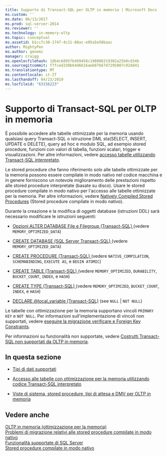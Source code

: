 ```yaml
---
title: Supporto di Transact-SQL per OLTP in memoria | Microsoft Docs
ms.custom: ''
ms.date: 06/13/2017
ms.prod: sql-server-2014
ms.reviewer: ''
ms.technology: in-memory-oltp
ms.topic: conceptual
ms.assetid: b1cc7c30-1747-4c21-88ac-e95a5e58baac
author: MightyPen
ms.author: genemi
manager: craigg
ms.openlocfilehash: 1db4c6895fb499458c198008319302a25b8cd34b
ms.sourcegitcommit: f7fced330b64d6616aeb8766747295807c92dd41
ms.translationtype: MT
ms.contentlocale: it-IT
ms.lasthandoff: 04/23/2019
ms.locfileid: "63156223"
---
```

# <a name="transact-sql-support-for-in-memory-oltp"></a>Supporto di Transact-SQL per OLTP in memoria
  È possibile accedere alle tabelle ottimizzate per la memoria usando qualsiasi query Transact-SQL o istruzione DML sta(SELECT, INSERT, UPDATE o DELETE), query ad hoc e modulo SQL, ad esempio stored procedure, funzioni con valori di tabella, funzioni scalari, trigger e visualizzazioni. Per altre informazioni, vedere [accesso tabelle utilizzando Transact-SQL interpretato](accessing-memory-optimized-tables-using-interpreted-transact-sql.md).  
  
 Le stored procedure che fanno riferimento solo alle tabelle ottimizzate per la memoria possono essere compilate in modo nativo nel codice macchina e in genere forniscono un notevole miglioramento delle prestazioni rispetto alle stored procedure interpretate (basate su disco). Usare le stored procedure compilate in modo nativo per l'accesso alle tabelle ottimizzate per la memoria. Per altre informazioni, vedere [Natively Compiled Stored Procedures](natively-compiled-stored-procedures.md) (Stored procedure compilate in modo nativo).  
  
 Durante la creazione e la modifica di oggetti database (istruzioni DDL) sarà necessario modificare le istruzioni seguenti:  
  
-   [Opzioni ALTER DATABASE File e Filegroup &#40;Transact-SQL&#41; ](/sql/t-sql/statements/alter-database-transact-sql-file-and-filegroup-options) (vedere `MEMORY_OPTIMIZED_DATA`)  
  
-   [CREATE DATABASE &#40;SQL Server Transact-SQL&#41; ](/sql/t-sql/statements/create-database-sql-server-transact-sql) (vedere `MEMORY_OPTIMIZED_DATA`)  
  
-   [CREATE PROCEDURE &#40;Transact-SQL&#41; ](/sql/t-sql/statements/create-procedure-transact-sql) (vedere `NATIVE_COMPILATION`, `SCHEMABINDING`, `EXECUTE AS`, e `BEGIN ATOMIC`)  
  
-   [CREATE TABLE &#40;Transact-SQL&#41; ](/sql/t-sql/statements/create-table-transact-sql) (vedere `MEMORY_OPTIMIZED`, `DURABILITY`, `BUCKET_COUNT`, `INDEX`, e `HASH`)  
  
-   [CREATE TYPE &#40;Transact-SQL&#41; ](/sql/t-sql/statements/create-type-transact-sql) (vedere `MEMORY_OPTIMIZED`, `BUCKET_COUNT`, `INDEX`, e `HASH`)  
  
-   [DECLARE @local_variable &#40;Transact-SQL&#41;](/sql/t-sql/language-elements/declare-local-variable-transact-sql) (see `NULL` | `NOT NULL`)  
  
 Le tabelle con ottimizzazione per la memoria supportano vincoli `PRIMARY KEY` e `NOT NULL`. Per informazioni sull'implementazione di vincoli non supportati, vedere [eseguire la migrazione verificare e Foreign Key Constraints](../../database-engine/migrating-check-and-foreign-key-constraints.md).  
  
 Per informazioni su funzionalità non supportate, vedere [Costrutti Transact-SQL non supportati da OLTP in memoria](transact-sql-constructs-not-supported-by-in-memory-oltp.md).  
  
## <a name="in-this-section"></a>In questa sezione  
  
-   [Tipi di dati supportati](supported-data-types-for-in-memory-oltp.md)  
  
-   [Accesso alle tabelle con ottimizzazione per la memoria utilizzando codice Transact-SQL interpretato](accessing-memory-optimized-tables-using-interpreted-transact-sql.md)  
  
-   [Viste di sistema, stored procedure, tipi di attesa e DMV per OLTP in memoria](../../database-engine/system-views-stored-procedures-dmvs-and-wait-types-for-in-memory-oltp.md)  
  
## <a name="see-also"></a>Vedere anche  
 [OLTP in memoria &#40;ottimizzazione per la memoria&#41;](in-memory-oltp-in-memory-optimization.md)   
 [Problemi di migrazione relativi alle stored procedure compilate in modo nativo](migration-issues-for-natively-compiled-stored-procedures.md)   
 [Funzionalità supportate di SQL Server](unsupported-sql-server-features-for-in-memory-oltp.md)   
 [Stored procedure compilate in modo nativo](natively-compiled-stored-procedures.md)  
  
  

